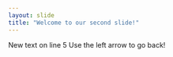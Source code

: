 ```yaml
---
layout: slide
title: "Welcome to our second slide!"
---
```

New text on line 5
Use the left arrow to go back!
